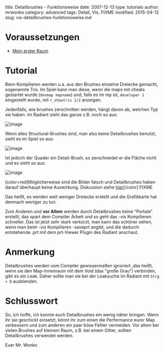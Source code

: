 ﻿title: Detailbrushes - Funktionsweise
date: 2007-12-13
type: tutorials
author: mrwonko
category: advanced
tags: Detail, Vis, FIXME
modified: 2015-04-12
slug: vis-detailbrushes-funktionsweise.md

# Voraussetzungen

* [Mein erster Raum]({filename}brushwork-first-room.md)

# Tutorial

Beim Kompilieren werden u.a. aus den Brushes einzelne Dreiecke gemacht, sogenannte Tris. Im Spiel kann man diese, wenn die maps mit cheats gestartet wurde (`devmap mapname`) und, falls es im mp ist, `developer 1` eingestellt wurde, mit `r_showtris 1/2` anzeigen.

Jedenfalls, wie brushes zerschnitten werden, hängt davon ab, welchen Typ sie haben. Im Radiant sieht das ganze z.B. noch so aus:

![image](wonko822.wo.funpic.de/downloads/detailbrushes/images/radiant.jpg)

Wenn alles Structural-Brushes sind, man also keine Detailbrushes benutzt, sieht es im Spiel so aus:

![image](wonko822.wo.funpic.de/downloads/detailbrushes/images/game_structural.jpg)

Ist jedoch der Quader ein Detail-Brush, so zerschneidet er die Fläche nicht und es sieht so aus:

![image](wonko822.wo.funpic.de/downloads/detailbrushes/images/game_detail.jpg)

[color=red]Möglicherweise sind die Bilder falsch und Detailbrushes haben darauf überhaupt keine Auswirkung. Diskussion siehe [hier](darth-arth.de/forum/viewtopic.php?p=38752)[/color] FIXME



Das heißt, es werden weit weniger Dreiecke erstellt und die Grafikkarte hat demnach weniger zu tun. 

Zum Anderen und **vor Allem** werden durch Detailbrushes keine "Portale" erstellt, das spart dem Compiler Arbeit und so geht das -vis Kompilieren schneller. Das ist jetzt sehr stark verkürzt, man kann das schöner sehen, wenn man beim -vis Kompilieren -saveprt angibt, und die dadurch entstehende .prt mit dem prt-Viewer Plugin des Radiant anschaut.

# Anmerkung

Detailbrushes werden vom Compiler gewissermaßen ignoriert ,das heißt, wenn sie den Map-Innenraum mit dem Void (das "große Grau") verbinden, gibt es ein Leak. Daher sollte man sie bei der Leaksuche im Radiant mit `Strg + D` ausblenden.

# Schlusswort

So, ich hoffe, ich konnte euch Detailbrushes ein wenig näher bringen. Wenn ihr sie geschickt einsetzt, könnt ihr zum einen die Performance eurer Map verbessern und zum anderen ein paar böse Fehler vermeiden. Vor allem bei vielen Brushes auf kleinem Raum, z.B. bei einem Gitter, sollten Detailbrushes verwendet werden.

Euer Mr. Wonko
